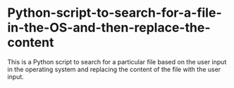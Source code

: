 # Python-script-to-search-for-a-file-in-the-OS-and-then-replace-the-content
This is a Python script to search for a particular file based on the user input in the operating system and replacing the content of the file with the user input. 
